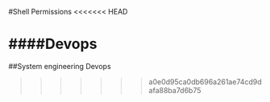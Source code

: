 #Shell Permissions
<<<<<<< HEAD

####Devops
=======
##System engineering Devops
>>>>>>> a0e0d95ca0db696a261ae74cd9dafa88ba7d6b75
